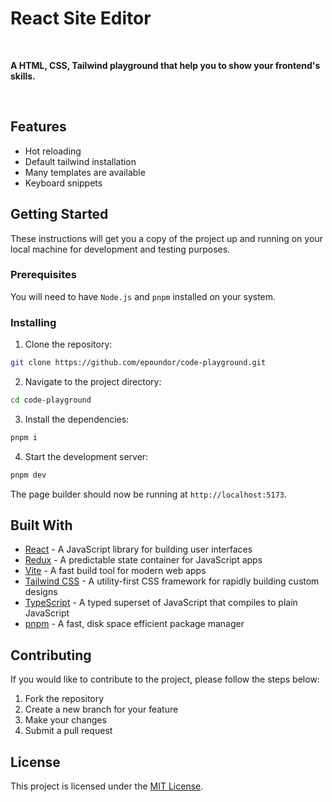 # React Site Editor

<br/>

**A HTML, CSS, Tailwind playground that help you to show your frontend's skills.**

<br/>

## Features

-   Hot reloading
-   Default tailwind installation
-   Many templates are available
-   Keyboard snippets        

## Getting Started

These instructions will get you a copy of the project up and running on your local machine for
development and testing purposes.

### Prerequisites

You will need to have `Node.js` and `pnpm` installed on your system.

### Installing

1. Clone the repository:

```bash
git clone https://github.com/epoundor/code-playground.git
```

2. Navigate to the project directory:

```bash
cd code-playground
```

3. Install the dependencies:

```bash
pnpm i
```

4. Start the development server:

```bash
pnpm dev
```

The page builder should now be running at `http://localhost:5173`.

## Built With

-   [React](https://reactjs.org/) - A JavaScript library for building user interfaces
-   [Redux](https://redux.js.org/) - A predictable state container for JavaScript apps
-   [Vite](https://vitejs.dev/) - A fast build tool for modern web apps
-   [Tailwind CSS](https://tailwindcss.com/) - A utility-first CSS framework for rapidly building
    custom designs
-   [TypeScript](https://www.typescriptlang.org/) - A typed superset of JavaScript that compiles to
    plain JavaScript
-   [pnpm](https://pnpm.io/) - A fast, disk space efficient package manager

## Contributing

If you would like to contribute to the project, please follow the steps below:

1. Fork the repository
2. Create a new branch for your feature
3. Make your changes
4. Submit a pull request

## License

This project is licensed under the [MIT License](https://opensource.org/licenses/MIT).